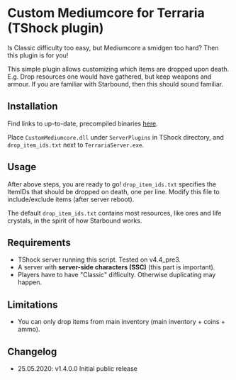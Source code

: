 # Custom Mediumcore for Terraria (TShock plugin)

Is Classic difficulty too easy, but Mediumcore a smidgen too hard? Then this plugin is for you!

This simple plugin allows customizing which items are dropped upon death. E.g. Drop resources one would
have gathered, but keep weapons and armour. If you are familiar with Starbound, then this should sound familiar.

## Installation

Find links to up-to-date, precompiled binaries [here](https://github.com/Pryaxis/Plugins).

Place `CustomMediumcore.dll` under `ServerPlugins` in TShock directory, and
`drop_item_ids.txt` next to `TerrariaServer.exe`. 

## Usage

After above steps, you are ready to go! `drop_item_ids.txt` specifies the ItemIDs that
should be dropped on death, one per line. Modify this file to include/exclude items (after server reboot).

The default `drop_item_ids.txt` contains most resources, like ores and life crystals, in the spirit of
how Starbound works.

## Requirements

* TShock server running this script. Tested on v4.4_pre3.
* A server with **server-side characters (SSC)** (this part is important).
* Players have to have "Classic" difficulty. Otherwise duplicating may happen.

## Limitations

* You can only drop items from main inventory (main inventory + coins + ammo).

## Changelog

* 25.05.2020: v1.4.0.0 Initial public release
